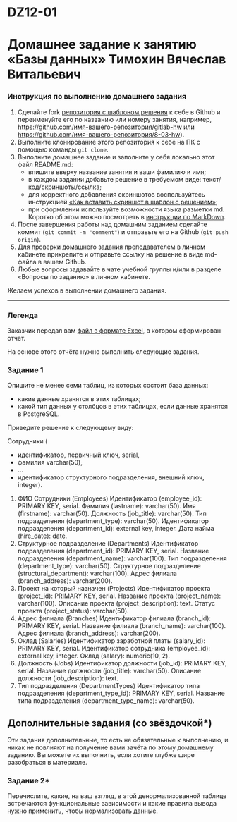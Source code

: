 # DZ12-01
# Домашнее задание к занятию «Базы данных» Тимохин Вячеслав Витальевич

### Инструкция по выполнению домашнего задания

1. Сделайте fork [репозитория c шаблоном решения](https://github.com/netology-code/sys-pattern-homework) к себе в Github и переименуйте его по названию или номеру занятия, например, https://github.com/имя-вашего-репозитория/gitlab-hw или https://github.com/имя-вашего-репозитория/8-03-hw).
2. Выполните клонирование этого репозитория к себе на ПК с помощью команды `git clone`.
3. Выполните домашнее задание и заполните у себя локально этот файл README.md:
   - впишите вверху название занятия и ваши фамилию и имя;
   - в каждом задании добавьте решение в требуемом виде: текст/код/скриншоты/ссылка;
   - для корректного добавления скриншотов воспользуйтесь инструкцией [«Как вставить скриншот в шаблон с решением»](https://github.com/netology-code/sys-pattern-homework/blob/main/screen-instruction.md);
   - при оформлении используйте возможности языка разметки md. Коротко об этом можно посмотреть в [инструкции по MarkDown](https://github.com/netology-code/sys-pattern-homework/blob/main/md-instruction.md).
4. После завершения работы над домашним заданием сделайте коммит (`git commit -m "comment"`) и отправьте его на Github (`git push origin`).
5. Для проверки домашнего задания преподавателем в личном кабинете прикрепите и отправьте ссылку на решение в виде md-файла в вашем Github.
6. Любые вопросы задавайте в чате учебной группы и/или в разделе «Вопросы по заданию» в личном кабинете.

Желаем успехов в выполнении домашнего задания.

---
### Легенда

Заказчик передал вам [файл в формате Excel](https://github.com/netology-code/sdb-homeworks/blob/main/resources/hw-12-1.xlsx), в котором сформирован отчёт. 

На основе этого отчёта нужно выполнить следующие задания.

### Задание 1

Опишите не менее семи таблиц, из которых состоит база данных:

- какие данные хранятся в этих таблицах;
- какой тип данных у столбцов в этих таблицах, если данные хранятся в PostgreSQL.

Приведите решение к следующему виду:

Сотрудники (

- идентификатор, первичный ключ, serial,
- фамилия varchar(50),
- ...
- идентификатор структурного подразделения, внешний ключ, integer).



1.	ФИО Сотрудники (Employees)
      Идентификатор (employee_id): PRIMARY KEY, serial.
      Фамилия (lastname): varchar(50).
      Имя (firstname): varchar(50).
      Должность (job_title): varchar(50).
      Тип подразделения (department_type): varchar(50).
      Идентификатор подразделения (department_id): external key, integer.
      Дата найма (hire_date): date.
2.	Структурное подразделение (Departments)
      Идентификатор подразделения (department_id): PRIMARY KEY, serial.
      Название подразделения (department_name): varchar(100).
      Тип подразделения (department_type): varchar(50).
      Структурное подразделение (structural_department): varchar(100).
      Адрес филиала (branch_address): varchar(200).
3.	Проект на который назначен (Projects)
      Идентификатор проекта (project_id): PRIMARY KEY, serial.
      Название проекта (project_name): varchar(100).
      Описание проекта (project_description): text.
      Статус проекта (project_status): varchar(50).
4.	Адрес филиала (Branches)
      Идентификатор филиала (branch_id): PRIMARY KEY, serial.
      Название филиала (branch_name): varchar(100).
      Адрес филиала (branch_address): varchar(200).
5.	Оклад (Salaries)
      Идентификатор заработной платы (salary_id): PRIMARY KEY, serial.
      Идентификатор сотрудника (employee_id): external key, integer.
      Оклад (salary): numeric(10, 2).
6.	Должность (Jobs)
      Идентификатор должности (job_id): PRIMARY KEY, serial.
      Название должности (job_title): varchar(50).
      Описание должности (job_description): text.
7.	Тип подразделения (DepartmentTypes)
      Идентификатор типа подразделения (department_type_id): PRIMARY KEY, serial.
      Название типа подразделения (department_type_name): varchar(50).



## Дополнительные задания (со звёздочкой*)
Эти задания дополнительные, то есть не обязательные к выполнению, и никак не повлияют на получение вами зачёта по этому домашнему заданию. Вы можете их выполнить, если хотите глубже шире разобраться в материале.


### Задание 2*

Перечислите, какие, на ваш взгляд, в этой денормализованной таблице встречаются функциональные зависимости и какие правила вывода нужно применить, чтобы нормализовать данные.
